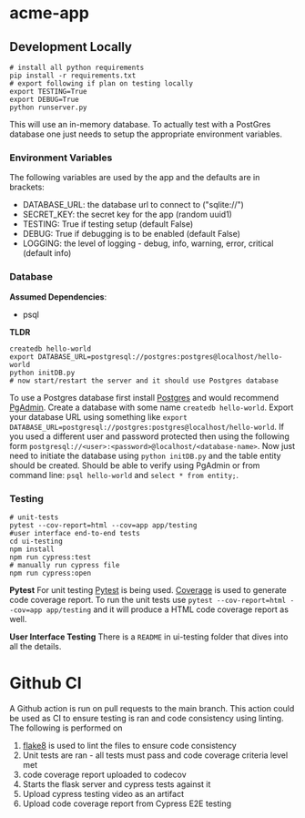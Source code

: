 # acme-app

## Development Locally

```
# install all python requirements
pip install -r requirements.txt
# export following if plan on testing locally
export TESTING=True
export DEBUG=True
python runserver.py
```

This will use an in-memory database. To actually test with a PostGres database one just needs to setup the appropriate environment variables.

### Environment Variables
The following variables are used by the app and the defaults are in brackets:
* DATABASE_URL: the database url to connect to ("sqlite://")
* SECRET_KEY: the secret key for the app (random uuid1)
* TESTING: True if testing setup (default False)
* DEBUG: True if debugging is to be enabled (default False)
* LOGGING: the level of logging - debug, info, warning, error, critical (default info)

### Database
**Assumed Dependencies**:
* psql

**TLDR**
```
createdb hello-world
export DATABASE_URL=postgresql://postgres:postgres@localhost/hello-world
python initDB.py
# now start/restart the server and it should use Postgres database
```
To use a Postgres database first install [Postgres](https://www.postgresql.org/download/) and would recommend [PgAdmin](https://www.pgadmin.org/download/). Create a database with some name `createdb hello-world`. Export your database URL using something like `export DATABASE_URL=postgresql://postgres:postgres@localhost/hello-world`. If you used a different user and password protected then using the following form `postgresql://<user>:<password>@localhost/<database-name>`. Now just need to initiate the database using `python initDB.py` and the table entity should be created. Should be able to verify using PgAdmin or from command line: `psql hello-world` and `select * from entity;`.

### Testing
```
# unit-tests
pytest --cov-report=html --cov=app app/testing
#user interface end-to-end tests
cd ui-testing
npm install
npm run cypress:test
# manually run cypress file
npm run cypress:open
```

**Pytest**
For unit testing [Pytest](https://docs.pytest.org/en/latest/) is being used. [Coverage](https://coverage.readthedocs.io/en/coverage-5.3.1/) is used to generate code coverage report. To run the unit tests use `pytest --cov-report=html --cov=app app/testing` and it will produce a HTML code coverage report as well.

**User Interface Testing**
There is a `README` in ui-testing folder that dives into all the details.

# Github CI
A Github action is run on pull requests to the main branch. This action could be used as CI to ensure testing is ran and code consistency using linting. The following is performed on
1.  [flake8](https://flake8.pycqa.org/en/latest/) is used to lint the files to ensure code consistency
2. Unit tests are ran - all tests must pass and code coverage criteria level met
3. code coverage report uploaded to codecov
4. Starts the flask server and cypress tests against it
5. Upload cypress testing video as an artifact
6. Upload code coverage report from Cypress E2E testing

